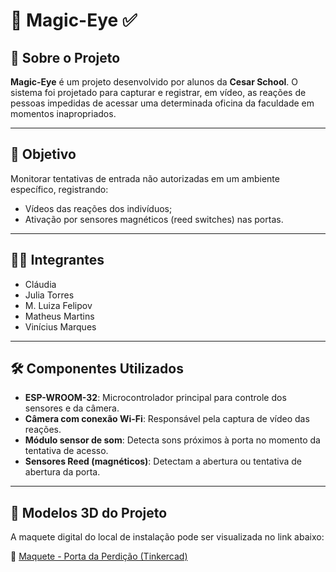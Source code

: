 # 🎯 Magic-Eye ✅

## 📌 Sobre o Projeto

**Magic-Eye** é um projeto desenvolvido por alunos da **Cesar School**. O sistema foi projetado para capturar e registrar, em vídeo, as reações de pessoas impedidas de acessar uma determinada oficina da faculdade em momentos inapropriados.

---

## 🧠 Objetivo

Monitorar tentativas de entrada não autorizadas em um ambiente específico, registrando:
- Vídeos das reações dos indivíduos;
- Ativação por sensores magnéticos (reed switches) nas portas.

---

## 🧑‍💻 Integrantes

- Cláudia  
- Julia Torres  
- M. Luiza Felipov  
- Matheus Martins  
- Vinícius Marques  

---

## 🛠️ Componentes Utilizados

- **ESP-WROOM-32**: Microcontrolador principal para controle dos sensores e da câmera.  
- **Câmera com conexão Wi-Fi**: Responsável pela captura de vídeo das reações.  
- **Módulo sensor de som**: Detecta sons próximos à porta no momento da tentativa de acesso.  
- **Sensores Reed (magnéticos)**: Detectam a abertura ou tentativa de abertura da porta.  

---

## 🧱 Modelos 3D do Projeto

A maquete digital do local de instalação pode ser visualizada no link abaixo:

🔗 [Maquete - Porta da Perdição (Tinkercad)](https://www.tinkercad.com/things/bVlidKPCycF-porta-da-perdicao-?sharecode=SLachPDsLe55kJrwsGybzWJE2PDlpBTwS8NxBpHJU58)
